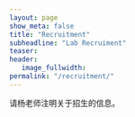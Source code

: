 ```yaml
---
layout: page
show_meta: false
title: "Recruitment"
subheadline: "Lab Recruiment"
teaser: 
header:
   image_fullwidth: 
permalink: "/recruitment/"
---
```


请杨老师注明关于招生的信息。

<!-- Our lab are always recruiting **M.Phil. or Ph.D.** students with strong academic background and/or solid programming skill. Before you apply, please first read the [**Application Guideline for SIGMA Lab**](/guidelines/guideline_eng.pdf). For Chinese students, please refer to [**SIGMA Lab招生简章**](/guidelines/ad.pdf) and [**SIGMA Lab申请须知**](/guidelines/guideline_chinese.pdf) and [**关于悉尼大学奖学金申请**](/guidelines/scholarship_chi.pdf). You can send an email to [**sigma.usyd[at]gmail.com**](mailto:sigma.usyd@gmail.com) after you have read the guidelines carefully. 

Note that your email title should be formatted as "YOUR_UNIV+YOUR_NAME+YOUR_PROGRAM". For example, if your name is Kevin and you are a student from the University of Sydney applying for a Ph.D program, then your email title should be "USYD_Kevin_Ph.D.".

Currently, we have no position for postdoc researchers and research assistants for our lab. -->
